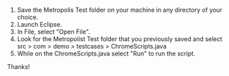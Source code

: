 1. Save the Metropolis Test folder on your machine in any directory of your choice.
2. Launch Eclipse.
3. In File, select "Open File".
4. Look for the Metropolist Test folder that you previously saved and select src > com > demo > testcases > ChromeScripts.java
5. While on the ChromeScripts.java select "Run" to run the script.

Thanks!
